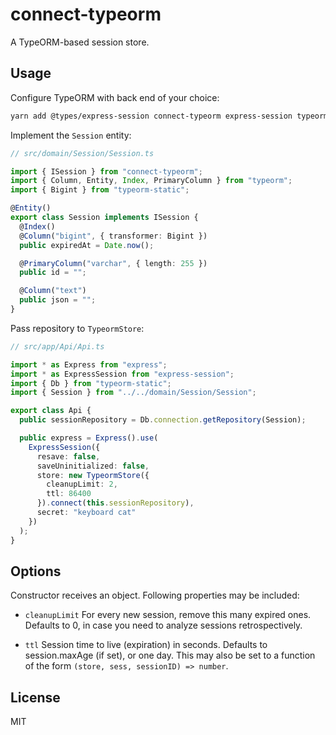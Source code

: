 # connect-typeorm

A TypeORM-based session store.

## Usage

Configure TypeORM with back end of your choice:

```bash
yarn add @types/express-session connect-typeorm express-session typeorm sqlite3
```

Implement the `Session` entity:

```typescript
// src/domain/Session/Session.ts

import { ISession } from "connect-typeorm";
import { Column, Entity, Index, PrimaryColumn } from "typeorm";
import { Bigint } from "typeorm-static";

@Entity()
export class Session implements ISession {
  @Index()
  @Column("bigint", { transformer: Bigint })
  public expiredAt = Date.now();

  @PrimaryColumn("varchar", { length: 255 })
  public id = "";

  @Column("text")
  public json = "";
}
```

Pass repository to `TypeormStore`:

```typescript
// src/app/Api/Api.ts

import * as Express from "express";
import * as ExpressSession from "express-session";
import { Db } from "typeorm-static";
import { Session } from "../../domain/Session/Session";

export class Api {
  public sessionRepository = Db.connection.getRepository(Session);

  public express = Express().use(
    ExpressSession({
      resave: false,
      saveUninitialized: false,
      store: new TypeormStore({
        cleanupLimit: 2,
        ttl: 86400
      }).connect(this.sessionRepository),
      secret: "keyboard cat"
    })
  );
}
```

## Options

Constructor receives an object. Following properties may be included:

- `cleanupLimit` For every new session, remove this many expired ones. Defaults to 0, in case you need to analyze sessions retrospectively.

-	`ttl` Session time to live (expiration) in seconds. Defaults to session.maxAge (if set), or one day. This may also be set to a function of the form `(store, sess, sessionID) => number`.

## License

MIT